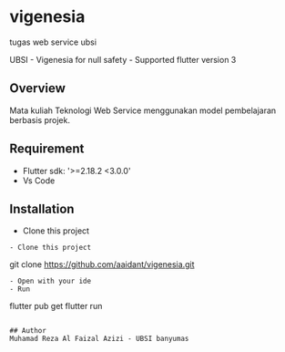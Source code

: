 # vigenesia
tugas web service ubsi

UBSI - Vigenesia for null safety - Supported flutter version 3

## Overview
Mata kuliah Teknologi Web Service menggunakan model pembelajaran berbasis projek.

## Requirement
- Flutter sdk: '>=2.18.2 <3.0.0'
- Vs Code

## Installation
- Clone this project
```## Installation
- Clone this project
```
git clone https://github.com/aaidant/vigenesia.git
```
- Open with your ide
- Run
```
flutter pub get
flutter run
```

## Author
Muhamad Reza Al Faizal Azizi - UBSI banyumas
